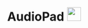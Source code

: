 <h1 align="center">AudioPad <a href="https://daniilshat.ru/" target="_blank"></a> 
<img src="https://cdnl.iconscout.com/lottie/premium/preview-watermark/microphone-6284081-5220209.mp4?h=700" height="32"/></h1>
<h3 align="center">
